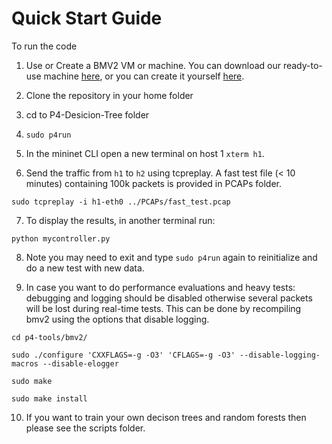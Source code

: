 # Quick Start Guide

To run the code
1. Use or Create a BMV2 VM or machine. You can download our ready-to-use machine [here](https://drive.google.com/drive/folders/122pO1naACjXhwBUpNBiYIfDq9REoIMp-?usp=sharing), or you can create it yourself [here](https://nsg-ethz.github.io/p4-utils/installation.html).

2. Clone the repository in your home folder

3. cd to P4-Desicion-Tree folder 

4. `sudo p4run`

5. In the mininet CLI open a new terminal on host 1 `xterm h1`.

6. Send the traffic from `h1` to `h2` using tcpreplay. A fast test file (< 10 minutes) containing 100k packets is provided in PCAPs folder. 

`sudo tcpreplay -i h1-eth0 ../PCAPs/fast_test.pcap`

7. To display the results, in another terminal run:

`python mycontroller.py`

8. Note you may need to exit and type `sudo p4run` again to reinitialize and do a new test with new data. 

9. In case you want to do performance evaluations and heavy tests: debugging and logging should be disabled otherwise several packets will be lost during real-time tests. This can be done by recompiling bmv2 using the options that disable logging.

`cd p4-tools/bmv2/`

`sudo ./configure 'CXXFLAGS=-g -O3' 'CFLAGS=-g -O3' --disable-logging-macros --disable-elogger`

`sudo make`

`sudo make install`

10. If you want to train your own decison trees and random forests then please see the scripts folder.
